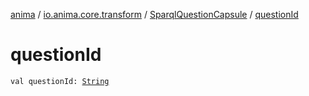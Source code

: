 [anima](../../index.md) / [io.anima.core.transform](../index.md) / [SparqlQuestionCapsule](index.md) / [questionId](./question-id.md)

# questionId

`val questionId: `[`String`](https://kotlinlang.org/api/latest/jvm/stdlib/kotlin/-string/index.html)